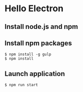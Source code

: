 # Hello Electron

## Install node.js and npm

## Install npm packages

    $ npm install -g gulp
    $ npm install

## Launch application

    $ npm run start
